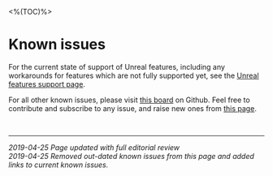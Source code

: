<%(TOC)%>
# Known issues

For the current state of support of Unreal features, including any workarounds for features which are not fully supported yet, see the [Unreal features support page]({{urlRoot}}/unreal-features-support).

For all other known issues, please visit [this board](https://github.com/spatialos/UnrealGDK/projects/2) on Github. Feel free to contribute and subscribe to any issue, and raise new ones from [this page](https://github.com/spatialos/UnrealGDK/issues).

<br/>

------------
*2019-04-25 Page updated with full editorial review </br>
2019-04-25 Removed out-dated known issues from this page and added links to current known issues.*
<br/>
